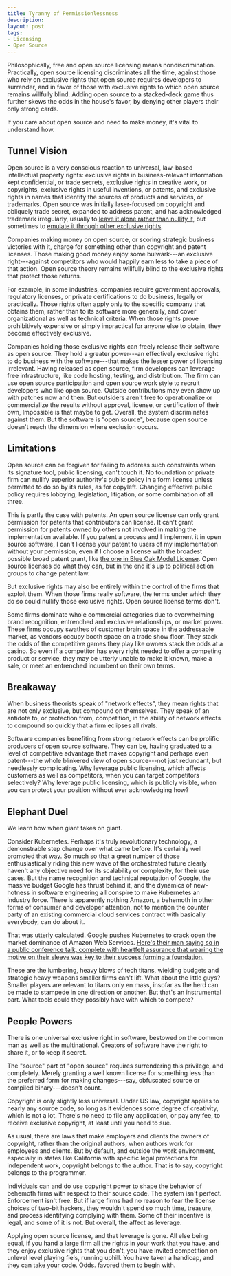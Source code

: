 ```yaml
---
title: Tyranny of Permissionlessness
description:
layout: post
tags:
- Licensing
- Open Source
---
```


Philosophically, free and open source licensing means nondiscrimination.  Practically, open source licensing discriminates all the time, against those who rely on exclusive rights that open source requires developers to surrender, and in favor of those with exclusive rights to which open source remains willfully blind.  Adding open source to a stacked-deck game thus further skews the odds in the house's favor, by denying other players their only strong cards.

If you care about open source and need to make money, it's vital to understand how.

## Tunnel Vision

Open source is a very conscious reaction to universal, law-based intellectual property rights: exclusive rights in business-relevant information kept confidential, or trade secrets, exclusive rights in creative work, or copyrights, exclusive rights in useful inventions, or patents, and exclusive rights in names that identify the sources of products and services, or trademarks.  Open source was initially laser-focused on copyright and obliquely trade secret, expanded to address patent, and has acknowledged trademark irregularly, usually to [leave it alone rather than nullify it](https://zoo.kemitchell.com/Apache-2.0#trademarks), but sometimes to [emulate it through other exclusive rights](https://spdx.org/licenses/Zlib.html).

Companies making money on open source, or scoring strategic business victories with it, charge for something other than copyright and patent licenses.  Those making good money enjoy some bulwark---an exclusive right---against competitors who would happily earn less to take a piece of that action.  Open source theory remains willfully blind to the exclusive rights that protect those returns.

For example, in some industries, companies require government approvals, regulatory licenses, or private certifications to do business, legally or practically.  Those rights often apply only to the specific company that obtains them, rather than to its software more generally, and cover organizational as well as technical criteria.  When those rights prove prohibitively expensive or simply impractical for anyone else to obtain, they become effectively exclusive.

Companies holding those exclusive rights can freely release their software as open source.  They hold a greater power---an effectively exclusive right to do business with the software---that makes the lesser power of licensing irrelevant.  Having released as open source, firm developers can leverage free infrastructure, like code hosting, testing, and distribution. The firm can use open source participation and open source work style to recruit developers who like open source.  Outside contributions may even show up with patches now and then.  But outsiders aren't free to operationalize or commercialize the results without approval, license, or certification of their own, Impossible is that maybe to get.  Overall, the system discriminates against them.  But the software is "open source", because open source doesn't reach the dimension where exclusion occurs.

## Limitations

Open source can be forgiven for failing to address such constraints when its signature tool, public licensing, can't touch it.  No foundation or private firm can nullify superior authority's public policy in a form license unless permitted to do so by its rules, as for copyleft.  Changing effective public policy requires lobbying, legislation, litigation, or some combination of all three.

This is partly the case with patents.  An open source license can only grant permission for patents that contributors can license.  It can't grant permission for patents owned by others not involved in making the implementation available.  If you patent a process and I implement it in open source software, I can't license your patent to users of my implementation without your permission, even if I choose a license with the broadest possible broad patent grant, like [the one in Blue Oak Model License](https://blueoakcouncil.org/license/1.0.0#patent).  Open source licenses do what they can, but in the end it's up to political action groups to change patent law.

But exclusive rights may also be entirely within the control of the firms that exploit them.  When those firms really software, the terms under which they do so could nullify those exclusive rights.  Open source license terms don't.

Some firms dominate whole commercial categories due to overwhelming brand recognition, entrenched and exclusive relationships, or market power.  These firms occupy swathes of customer brain space in the addressable market, as vendors occupy booth space on a trade show floor.  They stack the odds of the competitive games they play like owners stack the odds at a casino.  So even if a competitor has every right needed to offer a competing product or service, they may be utterly unable to make it known, make a sale, or meet an entrenched incumbent on their own terms.

## Breakaway

When business theorists speak of "network effects", they mean rights that are not only exclusive, but compound on themselves.  They speak of an antidote to, or protection from, competition, in the ability of network effects to compound so quickly that a firm eclipses all rivals.

Software companies benefiting from strong network effects can be prolific producers of open source software.  They can be, having graduated to a level of competitive advantage that makes copyright and perhaps even patent---the whole blinkered view of open source---not just redundant, but needlessly complicating.  Why leverage public licensing, which affects customers as well as competitors, when you can target competitors selectively?  Why leverage public licensing, which is publicly visible, when you can protect your position without ever acknowledging how?

## Elephant Duel

We learn how when giant takes on giant.

Consider Kubernetes.  Perhaps it's truly revolutionary technology, a demonstrable step change over what came before.  It's certainly well promoted that way.  So much so that a great number of those enthusiastically riding this new wave of the orchestrated future clearly haven't any objective need for its scalability or complexity, for their use cases.  But the name recognition and technical reputation of Google, the massive budget Google has thrust behind it, and the dynamics of new-hotness in software engineering all conspire to make Kubernetes an industry force.  There is apparently nothing Amazon, a behemoth in other forms of consumer and developer attention, not to mention the counter party of an existing commercial cloud services contract with basically everybody, can do about it.

That was utterly calculated.  Google pushes Kubernetes to crack open the market dominance of Amazon Web Services.  [Here's their man saying so in a public conference talk, complete with heartfelt assurance that wearing the motive on their sleeve was key to their success forming a foundation.](https://youtu.be/L7WKHLpm4wc?t=156)

These are the lumbering, heavy blows of tech titans, wielding budgets and strategic heavy weapons smaller firms can't lift.  What about the little guys?  Smaller players are relevant to titans only en mass, insofar as the herd can be made to stampede in one direction or another.  But that's an instrumental part.  What tools could they possibly have with which to compete?

## People Powers

There is one universal exclusive right in software, bestowed on the common man as well as the multinational.  Creators of software have the right to share it, or to keep it secret.

The "source" part of "open source" requires surrendering this privilege, and completely.  Merely granting a well known license for something less than the preferred form for making changes---say, obfuscated source or compiled binary---doesn't count.

Copyright is only slightly less universal.  Under US law, copyright applies to nearly any source code, so long as it evidences some degree of creativity, which is not a lot.  There's no need to file any application, or pay any fee, to receive exclusive copyright, at least until you need to sue.

As usual, there are laws that make employers and clients the owners of copyright, rather than the original authors, when authors work for employees and clients.  But by default, and outside the work environment, especially in states like California with specific legal protections for independent work, copyright belongs to the author.  That is to say, copyright belongs to the programmer.

Individuals can and do use copyright power to shape the behavior of behemoth firms with respect to their source code.  The system isn't perfect.  Enforcement isn't free.  But if large firms had no reason to fear the license choices of two-bit hackers, they wouldn't spend so much time, treasure, and process identifying complying with them. Some of their incentive is legal, and some of it is not.  But overall, the affect as leverage.

Applying open source license, and that leverage is gone. All else being equal, if you hand a large firm all the rights in your work that you have, and they enjoy exclusive rights that you don't, you have invited competition on unlevel level playing fiels, running uphill. You have taken a handicap, and they can take your code.  Odds.  favored them to begin with.